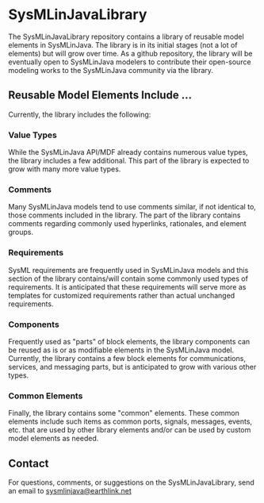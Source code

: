 # SysMLinJavaLibrary
The SysMLinJavaLibrary repository contains a library of reusable model elements in SysMLinJava.  The library is in its initial stages (not a lot of elements) but will grow over time.  As a github repository, the library will be eventually open to SysMLinJava modelers to contribute their open-source modeling works to the SysMLinJava community via the library.

## Reusable Model Elements Include ...
Currently, the library includes the following:

### Value Types
While the SysMLinJava API/MDF already contains numerous value types, the library includes a few additional.  This part of the library is expected to grow with many more value types.

### Comments
Many SysMLinJava models tend to use comments similar, if not identical to, those comments included in the library.  The part of the library contains comments regarding commonly used hyperlinks, rationales, and element groups.

### Requirements
SysML requirements are frequently used in SysMLinJava models and this section of the library contains/will contain some commonly used types of requirements.  It is anticipated that these requirements will serve more as templates for customized requirements rather than actual unchanged requirements.

### Components
Frequently used as "parts" of block elements, the library components can be reused as is or as modifiable elements in the SysMLinJava model.  Currently, the library contains a few block elements for communications, services, and messaging parts, but is anticipated to grow with various other types.

### Common Elements
Finally, the library contains some "common" elements.  These common elements include such items as common ports, signals, messages, events, etc. that are used by other library elements and/or can be used by custom model elements as needed.

## Contact
For questions, comments, or suggestions on the SysMLinJavaLibrary, send an email to sysmlinjava@earthlink.net

